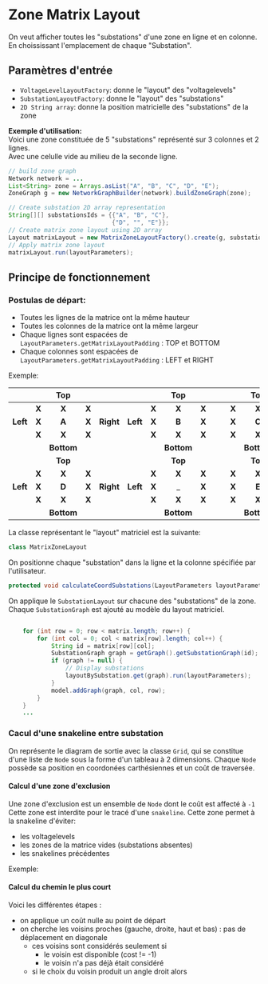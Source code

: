 # Zone Matrix Layout

On veut afficher toutes les "substations" d'une zone en ligne et en colonne.<BR>
En choississant l'emplacement de chaque "Substation".

## Paramètres d'entrée

- `VoltageLevelLayoutFactory`: donne le "layout" des "voltagelevels"<br>
- `SubstationLayoutFactory`: donne le "layout" des "substations"<br>
- `2D String array`: donne la position matricielle des "substations" de la zone<br>

**Exemple d'utilisation:**<BR>
Voici une zone constituée de 5 "substations" représenté sur 3 colonnes et 2 lignes.<BR>
Avec une celulle vide au milieu de la seconde ligne.
```java
// build zone graph
Network network = ...
List<String> zone = Arrays.asList("A", "B", "C", "D", "E");
ZoneGraph g = new NetworkGraphBuilder(network).buildZoneGraph(zone);

// Create substation 2D array representation
String[][] substationsIds = {{"A", "B", "C"},
                             {"D", "", "E"}};
// Create matrix zone layout using 2D array
Layout matrixLayout = new MatrixZoneLayoutFactory().create(g, substationsIds, new HorizontalSubstationLayoutFactory(), new PositionVoltageLevelLayoutFactory());
// Apply matrix zone layout
matrixLayout.run(layoutParameters);
```

## Principe de fonctionnement

### Postulas de départ: 
- Toutes les lignes de la matrice ont la même hauteur
- Toutes les colonnes de la matrice ont la même largeur
- Chaque lignes sont espacées de `LayoutParameters.getMatrixLayoutPadding` : TOP et BOTTOM
- Chaque colonnes sont espacées de `LayoutParameters.getMatrixLayoutPadding` : LEFT et RIGHT

Exemple:

|          |       |    Top     |        |           |          |       |    Top     |       |   |   |       |    Top     |       |   |
|:--------:|:-----:|:----------:|:------:|:---------:|:--------:|:-----:|:----------:|:-----:|:-:|:-:|:-----:|:----------:|:-----:|:-:|
|          | __X__ |   __X__    | __X__  |           |          | __X__ |   __X__    | __X__ |   |   | __X__ |   __X__    | __X__ |   |
| __Left__ | __X__ |   __A__    | __X__  | __Right__ | __Left__ | __X__ |   __B__    | __X__ |   |   | __X__ |   __C__    | __X__ |   |
|          | __X__ |   __X__    | __X__  |           |          | __X__ |   __X__    | __X__ |   |   | __X__ |   __X__    | __X__ |   |
|          |       | __Bottom__ |        |           |          |       | __Bottom__ |       |   |   |       | __Bottom__ |       |   |
|          |       |  __Top__   |        |           |          |       |  __Top__   |       |   |   |       |  __Top__   |       |   |
|          | __X__ |   __X__    | __X__  |           |          | __X__ |   __X__    | __X__ |   |   | __X__ |   __X__    | __X__ |   |
| __Left__ | __X__ |   __D__    | __X__  | __Right__ | __Left__ | __X__ |     _      | __X__ |   |   | __X__ |   __E__    | __X__ |   |
|          | __X__ |   __X__    | __X__  |           |          | __X__ |   __X__    | __X__ |   |   | __X__ |   __X__    | __X__ |   |
|          |       | __Bottom__ |        |           |          |       | __Bottom__ |       |   |   |       | __Bottom__ |       |   |


La classe représentant le "layout" matriciel est la suivante:
```java
class MatrixZoneLayout
```
On positionne chaque "substation" dans la ligne et la colonne spécifiée par l'utilisateur. 
```java
protected void calculateCoordSubstations(LayoutParameters layoutParameters) {
```
On applique le `SubstationLayout` sur chacune des "substations" de la zone.
Chaque `SubstationGraph` est ajouté au modèle du layout matriciel.
```java

    for (int row = 0; row < matrix.length; row++) {
        for (int col = 0; col < matrix[row].length; col++) {
            String id = matrix[row][col];
            SubstationGraph graph = getGraph().getSubstationGraph(id);
            if (graph != null) {
                // Display substations
                layoutBySubstation.get(graph).run(layoutParameters);
            }
            model.addGraph(graph, col, row);
        }
    }
    ...
```

### Cacul d'une snakeline entre substation

On représente le diagram de sortie avec la classe `Grid`,
qui se constitue d'une liste de `Node` sous la forme d'un tableau à 2 dimensions.
Chaque `Node` possède sa position en coordonées carthésiennes et un coût de traversée.

#### Calcul d'une zone d'exclusion
Une zone d'exclusion est un ensemble de `Node` dont le coût est affecté à `-1` 
Cette zone est interdite pour le tracé d'une `snakeline`.
Cette zone permet à la snakeline d'éviter:
- les voltagelevels
- les zones de la matrice vides (substations absentes)
- les snakelines précédentes

Exemple:


#### Calcul du chemin le plus court

Voici les différentes étapes :
* on applique un coût nulle au point de départ
* on cherche les voisins proches (gauche, droite, haut et bas) : pas de déplacement en diagonale
  * ces voisins sont considérés seulement si
    * le voisin est disponible (cost != -1)
    * le voisin n'a pas déjà était considéré
  * si le choix du voisin produit un angle droit alors 